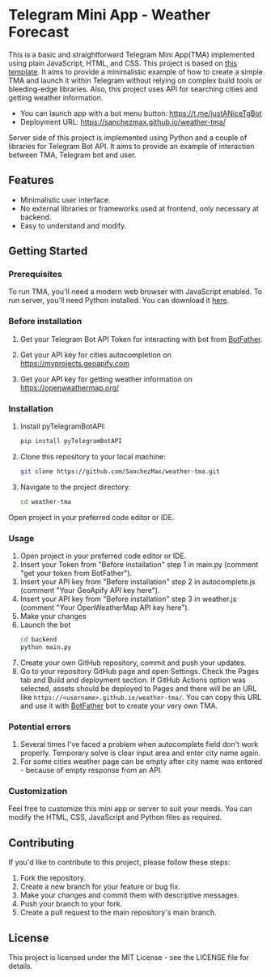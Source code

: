 # Telegram Mini App - Weather Forecast
This is a basic and straightforward Telegram Mini App(TMA) implemented using plain JavaScript, HTML, and CSS. This project is based on [this template](https://github.com/twa-dev/vanilla-js-boilerplate). It aims to provide a minimalistic example of how to create a simple TMA and launch it within Telegram without relying on complex build tools or bleeding-edge libraries. Also, this project uses API for searching cities and getting weather information. 

- You can launch app with a bot menu button: https://t.me/justANiceTgBot
- Deployment URL: https://sanchezmax.github.io/weather-tma/

Server side of this project is implemented using Python and a couple of libraries for Telegram Bot API. It aims to provide an example of interaction between TMA, Telegram bot and user.

## Features
- Minimalistic user interface.
- No external libraries or frameworks used at frontend, only necessary at backend.
- Easy to understand and modify.

## Getting Started

### Prerequisites

To run TMA, you'll need a modern web browser with JavaScript enabled.
To run server, you'll need Python installed. You can download it [here](https://www.python.org/downloads/).

### Before installation

1. Get your Telegram Bot API Token for interacting with bot from [BotFather](https://t.me/BotFather).

2. Get your API key for cities autocompletion on https://myprojects.geoapify.com

3. Get your API key for getting weather information on https://openweathermap.org/

### Installation

1. Install pyTelegramBotAPI:

   ```bash
   pip install pyTelegramBotAPI

2. Clone this repository to your local machine:

   ```bash
   git clone https://github.com/SanchezMax/weather-tma.git

3. Navigate to the project directory:

	```bash
	cd weather-tma

Open project in your preferred code editor or IDE.

### Usage
1. Open project in your preferred code editor or IDE.
2. Insert your Token from "Before installation" step 1 in main.py (comment "get your token from BotFather").
3. Insert your API key from "Before installation" step 2 in autocomplete.js (comment "Your GeoApify API key here").
4. Insert your API key from "Before installation" step 3 in weather.js (comment "Your OpenWeatherMap API key here").
5. Make your changes
6. Launch the bot
   ```bash
   cd backend
   python main.py
7. Create your own GitHub repository, commit and push your updates.
8. Go to your repository GitHub page and open Settings. Check the Pages tab and Build and deployment section. If GitHub Actions option was selected, assets should be deployed to Pages and there will be an URL like `https://<username>.github.io/weather-tma/`. You can copy this URL and use it with [BotFather](https://t.me/BotFather) bot to create your very own TMA.

### Potential errors
1. Several times I've faced a problem when autocomplete field don't work properly. Temporary solve is clear input area and enter city name again.
2. For some cities weather page can be empty after city name was entered - because of empty response from an API.

### Customization
Feel free to customize this mini app or server to suit your needs. You can modify the HTML, CSS, JavaScript and Python files as required.

## Contributing
If you'd like to contribute to this project, please follow these steps:

1. Fork the repository.
2. Create a new branch for your feature or bug fix.
3. Make your changes and commit them with descriptive messages.
4. Push your branch to your fork.
5. Create a pull request to the main repository's main branch.

## License
This project is licensed under the MIT License - see the LICENSE file for details.
